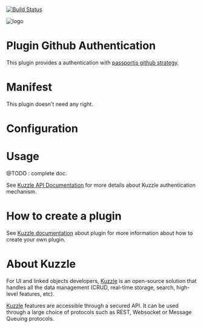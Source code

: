 [![Build Status](https://travis-ci.org/kuzzleio/kuzzle-plugin-auth-github.svg?branch=master)](https://travis-ci.org/kuzzleio/kuzzle-plugin-auth-github)

![logo](https://raw.githubusercontent.com/kuzzleio/kuzzle/master/docs/images/logo.png)

# Plugin Github Authentication

This plugin provides a authentication with [passportjs github strategy](https://github.com/jaredhanson/passport-github).

# Manifest

This plugin doesn't need any right.

# Configuration


# Usage

@TODO : complete doc.

See [Kuzzle API Documentation](http://kuzzleio.github.io/kuzzle-api-documentation/#auth-controller) for more details about Kuzzle authentication mechanism.

# How to create a plugin

See [Kuzzle documentation](https://github.com/kuzzleio/kuzzle/blob/master/docs/plugins.md) about plugin for more information about how to create your own plugin.

# About Kuzzle

For UI and linked objects developers, [Kuzzle](https://github.com/kuzzleio/kuzzle) is an open-source solution that handles all the data management
(CRUD, real-time storage, search, high-level features, etc).

[Kuzzle](https://github.com/kuzzleio/kuzzle) features are accessible through a secured API. It can be used through a large choice of protocols such as REST, Websocket or Message Queuing protocols.
